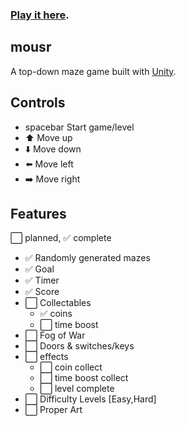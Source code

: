 ### [Play it here](WebBuild/mousr/mousr.html).

mousr
-----

A top-down maze game built with [Unity](http://unity3d.com/unity/whats-new). 

Controls
--------
- spacebar Start game/level
- :arrow_up: Move up
- :arrow_down: Move down
- :arrow_left: Move left
- :arrow_right: Move right

Features
--------
:white_large_square: planned, :white_check_mark: complete

- :white_check_mark: Randomly generated mazes
- :white_check_mark: Goal
- :white_check_mark: Timer
- :white_check_mark: Score
- :white_large_square: Collectables
  - :white_check_mark: coins
  - :white_large_square: time boost
- :white_large_square: Fog of War
- :white_large_square: Doors & switches/keys
- :white_large_square: effects
  - :white_large_square: coin collect
  - :white_large_square: time boost collect
  - :white_large_square: level complete
- :white_large_square: Difficulty Levels [Easy,Hard]
- :white_large_square: Proper Art
